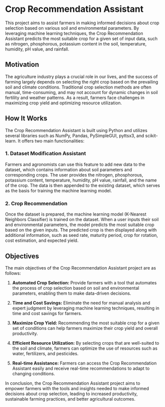 # Crop Recommendation Assistant

This project aims to assist farmers in making informed decisions about crop selection based on various soil and environmental parameters. By leveraging machine learning techniques, the Crop Recommendation Assistant predicts the most suitable crop for a given set of input data, such as nitrogen, phosphorous, potassium content in the soil, temperature, humidity, pH value, and rainfall.

## Motivation

The agriculture industry plays a crucial role in our lives, and the success of farming largely depends on selecting the right crop based on the prevailing soil and climate conditions. Traditional crop selection methods are often manual, time-consuming, and may not account for dynamic changes in soil fertility and weather patterns. As a result, farmers face challenges in maximizing crop yield and optimizing resource utilization.

## How It Works

The Crop Recommendation Assistant is built using Python and utilizes several libraries such as NumPy, Pandas, PySimpleGUI, pyttsx3, and scikit-learn. It offers two main functionalities:

### 1. Dataset Modification Assistant

Farmers and agronomists can use this feature to add new data to the dataset, which contains information about soil parameters and corresponding crops. The user provides the nitrogen, phosphorous, potassium content, temperature, humidity, pH value, rainfall, and the name of the crop. The data is then appended to the existing dataset, which serves as the basis for training the machine learning model.

### 2. Crop Recommendation

Once the dataset is prepared, the machine learning model (K-Nearest Neighbors Classifier) is trained on the dataset. When a user inputs their soil and environmental parameters, the model predicts the most suitable crop based on the given inputs. The predicted crop is then displayed along with additional information, such as seed rate, maturity period, crop for rotation, cost estimation, and expected yield.

## Objectives

The main objectives of the Crop Recommendation Assistant project are as follows:

1. **Automated Crop Selection:** Provide farmers with a tool that automates the process of crop selection based on soil and environmental parameters, enabling them to make data-driven decisions.

2. **Time and Cost Savings:** Eliminate the need for manual analysis and expert judgment by leveraging machine learning techniques, resulting in time and cost savings for farmers.

3. **Maximize Crop Yield:** Recommending the most suitable crop for a given set of conditions can help farmers maximize their crop yield and overall productivity.

4. **Efficient Resource Utilization:** By selecting crops that are well-suited to the soil and climate, farmers can optimize the use of resources such as water, fertilizers, and pesticides.

5. **Real-time Assistance:** Farmers can access the Crop Recommendation Assistant easily and receive real-time recommendations to adapt to changing conditions.

In conclusion, the Crop Recommendation Assistant project aims to empower farmers with the tools and insights needed to make informed decisions about crop selection, leading to increased productivity, sustainable farming practices, and better agricultural outcomes.
